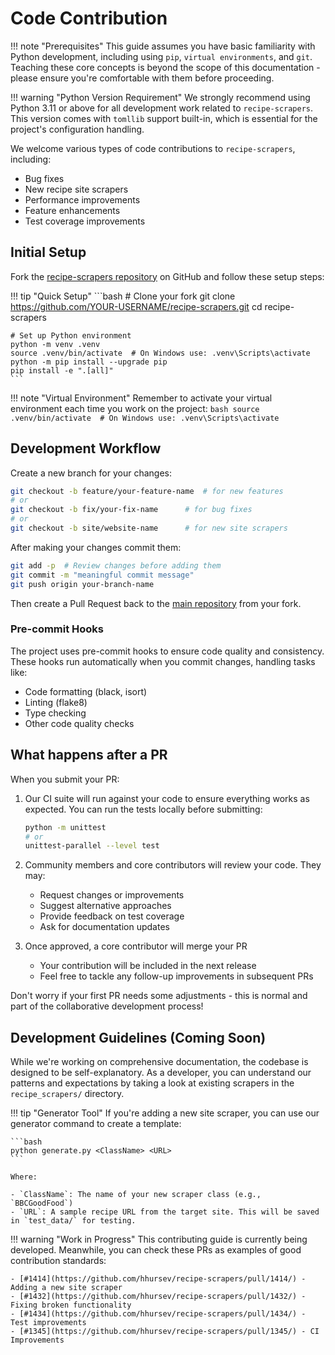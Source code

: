 # Code Contribution

!!! note "Prerequisites"
    This guide assumes you have basic familiarity with Python development, including using `pip`,
    `virtual environments`, and `git`. Teaching these core concepts is beyond the scope of this
    documentation - please ensure you're comfortable with them before proceeding.

!!! warning "Python Version Requirement"
    We strongly recommend using Python 3.11 or above for all development work related to `recipe-scrapers`.
    This version comes with `tomllib` support built-in, which is essential for the project's configuration handling.

We welcome various types of code contributions to `recipe-scrapers`, including:

- Bug fixes
- New recipe site scrapers
- Performance improvements
- Feature enhancements
- Test coverage improvements

## Initial Setup

Fork the [recipe-scrapers repository](https://github.com/hhursev/recipe-scrapers) on GitHub and follow these setup steps:

!!! tip "Quick Setup"
    ```bash
    # Clone your fork
    git clone https://github.com/YOUR-USERNAME/recipe-scrapers.git
    cd recipe-scrapers

    # Set up Python environment
    python -m venv .venv
    source .venv/bin/activate  # On Windows use: .venv\Scripts\activate
    python -m pip install --upgrade pip
    pip install -e ".[all]"
    ```

!!! note "Virtual Environment"
    Remember to activate your virtual environment each time you work on the project:
    ```bash
    source .venv/bin/activate  # On Windows use: .venv\Scripts\activate
    ```

## Development Workflow

Create a new branch for your changes:
```bash
git checkout -b feature/your-feature-name  # for new features
# or
git checkout -b fix/your-fix-name      # for bug fixes
# or
git checkout -b site/website-name      # for new site scrapers
```

After making your changes commit them:

```bash
git add -p  # Review changes before adding them
git commit -m "meaningful commit message"
git push origin your-branch-name
```

Then create a Pull Request back to the [main repository](https://github.com/hhursev/recipe-scrapers) from your fork.

### Pre-commit Hooks

The project uses pre-commit hooks to ensure code quality and consistency. These hooks run
automatically when you commit changes, handling tasks like:

- Code formatting (black, isort)
- Linting (flake8)
- Type checking
- Other code quality checks


## What happens after a PR

When you submit your PR:

1. Our CI suite will run against your code to ensure everything works as expected. You can run the tests locally before submitting:
    ```bash
    python -m unittest
    # or
    unittest-parallel --level test
    ```

2. Community members and core contributors will review your code. They may:
    - Request changes or improvements
    - Suggest alternative approaches
    - Provide feedback on test coverage
    - Ask for documentation updates

3. Once approved, a core contributor will merge your PR
    - Your contribution will be included in the next release
    - Feel free to tackle any follow-up improvements in subsequent PRs

Don't worry if your first PR needs some adjustments - this is normal and part of the collaborative development process!


## Development Guidelines (Coming Soon)

While we're working on comprehensive documentation, the codebase is designed to be self-explanatory. As a developer, you can understand our patterns and expectations by taking a look at existing scrapers in the `recipe_scrapers/` directory.

!!! tip "Generator Tool"
    If you're adding a new site scraper, you can use our generator command to create a template:

    ```bash
    python generate.py <ClassName> <URL>
    ```

    Where:

    - `ClassName`: The name of your new scraper class (e.g., `BBCGoodFood`)
    - `URL`: A sample recipe URL from the target site. This will be saved in `test_data/` for testing.

!!! warning "Work in Progress"
    This contributing guide is currently being developed. Meanwhile, you can check these PRs as examples of good contribution standards:

    - [#1414](https://github.com/hhursev/recipe-scrapers/pull/1414/) - Adding a new site scraper
    - [#1432](https://github.com/hhursev/recipe-scrapers/pull/1432/) - Fixing broken functionality
    - [#1434](https://github.com/hhursev/recipe-scrapers/pull/1434/) - Test improvements
    - [#1345](https://github.com/hhursev/recipe-scrapers/pull/1345/) - CI Improvements
